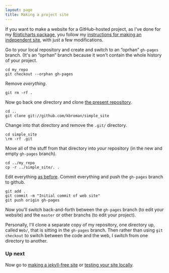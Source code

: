 ```yaml
---
layout: page
title: Making a project site
---
```


If you want to make a website for a GitHub-hosted project, as I've
done for my [R/qtlcharts package](http://kbroman.github.io/qtlcharts),
you follow my
[instructions for making an independent site](independent_site.html),
with just a few modifications.

Go to your local repository and create and switch to an
&ldquo;oprhan&rdquo; `gh-pages` branch. (It's an &ldquo;oprhan&rdquo;
branch because it won't contain the whole history of your project.


    cd my_repo
    git checkout --orphan gh-pages

Remove _everything_.

    git rm -rf .

Now go back one directory and clone
[the present repository](http://github.com/kbroman/simple_site).

    cd ..
    git clone git://github.com/kbroman/simple_site

Change into that directory and remove the `.git/` directory.

    cd simple_site
    \rm -rf .git

Move all of the stuff from that directory into _your_ repository
(in the new and empty `gh-pages` branch).

    cd ../my_repo
    cp -r ../simple_site/. .

Edit everything [as before](independent_site.html).
Commit everything and push the `gh-pages` branch to github.

    git add .
    git commit -m "Initial commit of web site"
    git push origin gh-pages

Now you'll switch back-and-forth between the `gh-pages` branch (to
edit your website) and the `master` or other branchs (to edit your
project).

Personally, I'll clone a separate copy of my repository, one directory
up, called `Web/`, that is sitting in the `gh-pages` branch. Then
rather than using `git checkout` to switch between the code and the
web, I switch from one directory to another.

### Up next

Now go to [making a jekyll-free site](nojekyll.html) or
[testing your site locally](local_test.html).
